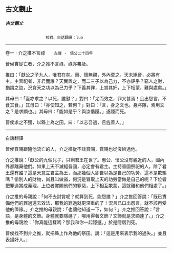

## 古文觀止

##### 古文觀止
　　　　　　　　　`校對、白話翻譯：luo`

* * *

卷一 ‧ 介之推不言祿　　`左傳 ‧ 僖公二十四年`

晉侯賞從亡者，介之推不言祿，祿亦弗及。

推曰：「獻公之子九人，唯君在矣。惠、懷無親，外內棄之。天未絕晉，必將有主。主晉祀者，非君而誰？天實置之，而二三子以為己力，不亦誣乎？竊人之財，猶謂之盜，況貪天之功以為己力乎？下義其罪，上賞其奸，上下相蒙，難與處矣。」

其母曰：「盍亦求之？以死，誰懟？」對曰：「尤而效之，罪又甚焉！且出怨言，不食其食。」其母曰：「亦使知之，若何？」對曰：「言，身之文也。身將隱，焉用文之？是求顯也。」其母曰：「能如是乎？與汝偕隱。」遂隱而死。

晉侯求之不獲，以緜上為之田。曰：「以志吾過，且旌善人。」

* * *

白話翻譯

晉侯賞賜跟隨他流亡的人，介之推從不談賞賜，賞賜也從沒給過他。

介之推說：「獻公的九個兒子，只剩君王在世了。惠公、懷公沒有親近的人，國內外都離棄他們。如果上天不滅絕晉國，必定會有君主。主持晉國祭祀的人，除了君王還有誰？這是天意立君主為王，而那幾個人卻自以為是自己的功勞，這不是欺騙嗎？偷別人的財物，尚且叫做盜，何況是冒取上天的功勞當做是自己的呢？下位者把罪過當成義理，上位者賞賜他們的罪惡，上下相互欺蒙，這就難和他們相處了。」

介之推的母親說：「何不去討賞呢？就算到死，能怨誰？」介之推回答說：「既已責備他們的罪過還去效法，那我的罪過就更深重的了！況且已口出怨言，就不該再受他的俸祿。」介之推的母親說：「也讓他知道一下，如何？」介之推回答說：「言語，是身體的文飾。身體就要隱遯了，哪用得著文飾？文飾就是求顯達了。」介之推的母親說：「你真能這樣嗎？那我和你一起隱遯。」於是隱居到死。

晉侯找不到介之推，就把緜上作為他的祭田。說：「這是用來表示我的過失。」並且表揚好人。」

* * *


